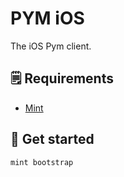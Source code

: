 # PYM iOS
The iOS Pym client.

## 🗒️ Requirements
* [Mint](https://github.com/yonaskolb/Mint)

## 🚀 Get started

```bash
mint bootstrap
```